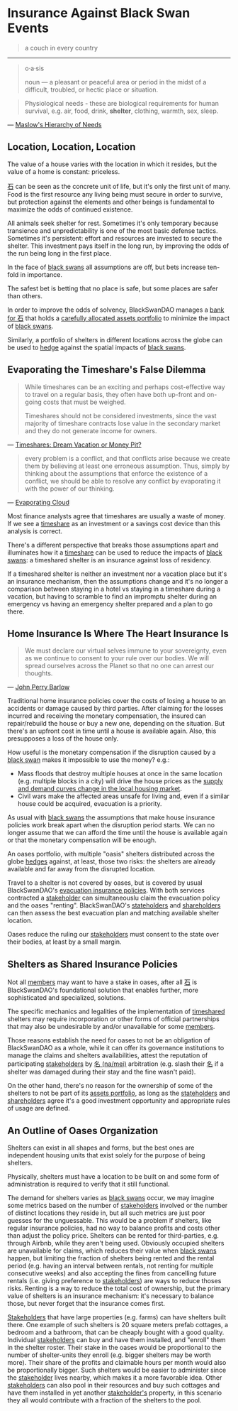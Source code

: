 # Insurance Against Black Swan Events

> a couch in every country

----

> o·a·sis
>
> noun ― a pleasant or peaceful area or period in the midst of a difficult, troubled, or hectic place or situation.

> Physiological needs - these are biological requirements for human survival, e.g. air, food, drink, **shelter**, clothing, warmth, sex, sleep.

― [Maslow's Hierarchy of Needs](https://www.simplypsychology.org/maslow.html)

## Location, Location, Location

The value of a house varies with the location in which it resides, but the value of a home is constant: priceless.

[石](koku.md#石-as-the-concrete-unit-of-life) can be seen as the concrete unit of life, but it's only the first unit of many. Food is the first resource any living being must secure in order to survive, but protection against the elements and other beings is fundamental to maximize the odds of continued existence.

All animals seek shelter for rest. Sometimes it's only temporary because transience and unpredictability is one of the most basic defense tactics. Sometimes it's persistent: effort and resources are invested to secure the shelter. This investment pays itself in the long run, by improving the odds of the run being long in the first place.

In the face of [black swans](../memes/black-swans.md) all assumptions are off, but bets increase ten-fold in importance.

The safest bet is betting that no place is safe, but some places are safer than others.

In order to improve the odds of solvency, BlackSwanDAO manages a [bank for 石](bank.md) that holds a [carefully allocated assets portfolio](https://en.wikipedia.org/wiki/Modern_portfolio_theory) to minimize the impact of [black swans](../memes/black-swans.md).

Similarly, a portfolio of shelters in different locations across the globe can be used to [hedge](https://en.wikipedia.org/wiki/Hedge_(finance)) against the spatial impacts of [black swans](../memes/black-swans.md).

## Evaporating the Timeshare's False Dilemma

> While timeshares can be an exciting and perhaps cost-effective way to travel on a regular basis, they often have both up-front and on-going costs that must be weighed.
>
> Timeshares should not be considered investments, since the vast majority of timeshare contracts lose value in the secondary market and they do not generate income for owners.

― [Timeshares: Dream Vacation or Money Pit?](https://www.investopedia.com/articles/pf/08/timeshare.asp)

> every problem is a conflict, and that conflicts arise because we create them by believing at least one erroneous assumption. Thus, simply by thinking about the assumptions that enforce the existence of a conflict, we should be able to resolve any conflict by evaporating it with the power of our thinking.

― [Evaporating Cloud](https://en.wikipedia.org/wiki/Evaporating_Cloud)

Most finance analysts agree that timeshares are usually a waste of money. If we see a [timeshare](https://en.wikipedia.org/wiki/Timeshare) as an investment or a savings cost device than this analysis is correct.

There's a different perspective that breaks those assumptions apart and illuminates how it a [timeshare](https://en.wikipedia.org/wiki/Timeshare) can be used to reduce the impacts of [black swans](../memes/black-swans.md): a timeshared shelter is an insurance against loss of residency.

If a timeshared shelter is neither an investment nor a vacation place but it's an insurance mechanism, then the assumptions change and it's no longer a comparison between staying in a hotel vs staying in a timeshare during a vacation, but having to scramble to find an impromptu shelter during an emergency vs having an emergency shelter prepared and a plan to go there.

## Home Insurance Is Where The Heart Insurance Is

> We must declare our virtual selves immune to your sovereignty, even as we continue to consent to your rule over our bodies. We will spread ourselves across the Planet so that no one can arrest our thoughts.

― [John Perry Barlow](https://www.eff.org/cyberspace-independence)

Traditional home insurance policies cover the costs of losing a house to an accidents or damage caused by third parties. After claiming for the losses incurred and receiving the monetary compensation, the insured can repair/rebuild the house or buy a new one, depending on the situation. But there's an upfront cost in time until a house is available again. Also, this presupposes a loss of the house only.

How useful is the monetary compensation if the disruption caused by a [black swan](../memes/black-swans.md) makes it impossible to use the money? e.g.:

- Mass floods that destroy multiple houses at once in the same location (e.g. multiple blocks in a city) will drive the house prices as the [supply and demand curves change in the local housing market](https://www.investopedia.com/ask/answers/040215/how-does-law-supply-and-demand-affect-housing-market.asp).
- Civil wars make the affected areas unsafe for living and, even if a similar house could be acquired, evacuation is a priority.

As usual with [black swans](../memes/black-swans.md) the assumptions that make house insurance policies work break apart when the disruption period starts. We can no longer assume that we can afford the time until the house is available again or that the monetary compensation will be enough.

An oases portfolio, with multiple "oasis" shelters distributed across the globe [hedges](https://en.wikipedia.org/wiki/Hedge_(finance)) against, at least, those two risks: the shelters are already available and far away from the disrupted location.

Travel to a shelter is not covered by oases, but is covered by usual BlackSwanDAO's [evacuation insurance policies](insurance.md#insurance-against-the-unthinkable-is-unconventional). With both services contracted a [stakeholder](membership.md#stakeholder) can simultaneouslu claim the evacuation policy and the oases "renting". BlackSwanDAO's [stateholders](membership.md#stateholder) and [shareholders](membership.md#shareholder) can then assess the best evacuation plan and matching available shelter location.

Oases reduce the ruling our [stakeholders](membership.md#stakeholder) must consent to the state over their bodies, at least by a small margin.

## Shelters as Shared Insurance Policies

Not all [members](membership.md) may want to have a stake in oases, after all [石](koku.md#石-as-the-foundational-unit-of-management) is BlackSwanDAO's foundational solution that enables further, more sophisticated and specialized, solutions.

The specific mechanics and legalities of the implementation of [timeshared](https://en.wikipedia.org/wiki/Timeshare) shelters may require incorporation or other forms of official partnerships that may also be undesirable by and/or unavailable for some [members](membership.md).

Those reasons establish the need for oases to not be an obligation of BlackSwanDAO as a whole, while it can offer its governance institutions to manage the claims and shelters availabilities, attest the reputation of participating [stakeholders](membership.md#stakeholder) by [名 (na/mei)](reputation.md) arbitration (e.g. slash their [名](reputation.md) if a shelter was damaged during their stay and the fine wasn't paid).

On the other hand, there's no reason for the ownership of some of the shelters to not be part of its [assets portfolio](https://en.wikipedia.org/wiki/Modern_portfolio_theory), as long as the [stateholders](membership.md#stateholder) and [shareholders](membership.md#shareholder) agree it's a good investment opportunity and appropriate rules of usage are defined.

## An Outline of Oases Organization

Shelters can exist in all shapes and forms, but the best ones are independent housing units that exist solely for the purpose of being shelters.

Physically, shelters must have a location to be built on and some form of administration is required to verify that it still functional.

The demand for shelters varies as [black swans](../memes/black-swans.md) occur, we may imagine some metrics based on the number of [stakeholders](membership.md#stakeholder) involved or the number of distinct locations they reside in, but all such metrics are just poor guesses for the unguessable. This would be a problem if shelters, like regular insurance policies, had no way to balance profits and costs other than adjust the policy price. Shelters can be rented for third-parties, e.g. through Airbnb, while they aren't being used. Obviously occupied shelters are unavailable for claims, which reduces their value when [black swans](../memes/black-swans.md) happen, but limiting the fraction of shelters being rented and the rental period (e.g. having an interval between rentals, not renting for multiple consecutive weeks) and also accepting the fines from cancelling future rentals (i.e. giving preference to [stakeholders](membership.md#stakeholder)) are ways to reduce thoses risks. Renting is a way to reduce the total cost of ownership, but the primary value of shelters is an insurance mechanism: it's necessary to balance those, but never forget that the insurance comes first.

[Stakeholders](membership.md#stakeholder) that have large properties (e.g. farms) can have shelters built there. One example of such shelters is 20 square meters prefab cottages, a bedroom and a bathroom, that can be cheaply bought with a good quality. Individual [stakeholders](membership.md#stakeholder) can buy and have them installed, and "enroll" them in the shelter roster. Their stake in the oases would be proportional to the number of shelter-units they enroll (e.g. bigger shelters may be worth more). Their share of the profits and claimable hours per month would also be proportionally bigger. Such shelters would be easier to administer since the [stakeholder](membership.md#stakeholder) lives nearby, which makes it a more favorable idea. Other [stakeholders](membership.md#stakeholder) can also pool in their resources and buy such cottages and have them installed in yet another [stakeholder's](membership.md#stakeholder) property, in this scenario they all would contribute with a fraction of the shelters to the pool.
